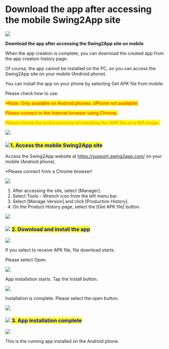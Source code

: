 # Download the app after accessing the mobile Swing2App site

![](https://support.swing2app.com/wp-content/uploads/2021/05/getapp.png)

**Download the app after accessing the Swing2App site on mobile**

When the app creation is complete, you can download the created app from the app creation history page.

Of course, the app cannot be installed on the PC, so you can access the Swing2App site on your mobile (Android phone).

You can install the app on your phone by selecting Get APK file from mobile.

Please check how to use.&#x20;

<mark style="color:red;">\*Note: Only available on Android phones. (iPhone not available)</mark>

<mark style="color:red;">Please connect to the Internet browser using Chrome.</mark>





<mark style="color:orange;">**Please check the entire process of installing the APK file as a GIF image.**</mark>&#x20;

![](https://support.swing2app.com/wp-content/uploads/2021/05/%EB%85%B9%ED%99%94\_2021\_05\_31\_16\_32\_12\_654.gif)



### ![](https://wp.swing2app.co.kr/wp-content/uploads/2020/04/%EB%8B%A8%EB%9D%BD1-1.png)<mark style="color:blue;">**1. Access the mobile Swing2App site**</mark>

Access the Swing2App website at https://support.swing2app.com/ on your mobile (Android phone).

\*Please connect from a Chrome browser!

![](https://support.swing2app.com/wp-content/uploads/2021/05/%EA%B8%80%EB%A1%9C%EB%B2%8C%EC%84%A4%EC%B9%981.png)

1. After accessing the site, select \[Manager].
2. Select Tools – Wrench icon from the left menu bar.
3. Select \[Manage Version] and click \[Production History].
4. On the Product History page, select the \[Get APK file] button.&#x20;

![](https://wp.swing2app.co.kr/wp-content/uploads/2018/10/%EC%A4%84%EB%9D%BC%EC%9D%B8.png)

### ![](https://wp.swing2app.co.kr/wp-content/uploads/2020/04/%EB%8B%A8%EB%9D%BD1-e1611212616323.png) <mark style="color:blue;">**2. Download and install the app**</mark>

![](https://support.swing2app.com/wp-content/uploads/2021/05/%EA%B8%80%EB%A1%9C%EB%B2%8C%EC%82%AC%EC%9D%B4%ED%8A%B8%EC%84%A4%EC%B9%981.png)

If you select to receive APK file, file download starts.&#x20;

Please select Open.&#x20;



![](https://support.swing2app.com/wp-content/uploads/2021/05/%EA%B8%80%EB%A1%9C%EB%B2%8C%EC%82%AC%EC%9D%B4%ED%8A%B8%EC%84%A4%EC%B9%982.png)

App installation starts. Tap the Install button.&#x20;



![](https://support.swing2app.com/wp-content/uploads/2021/05/%EA%B8%80%EB%A1%9C%EB%B2%8C%EC%82%AC%EC%9D%B4%ED%8A%B8%EC%84%A4%EC%B9%983.png)

Installation is complete. Please select the open button.&#x20;

![](https://wp.swing2app.co.kr/wp-content/uploads/2018/10/%EC%A4%84%EB%9D%BC%EC%9D%B8.png)

### ![](https://wp.swing2app.co.kr/wp-content/uploads/2020/04/%EB%8B%A8%EB%9D%BD1-e1611212616323.png) <mark style="color:blue;">**3. App installation complete**</mark>

![](https://support.swing2app.com/wp-content/uploads/2021/05/%EA%B8%80%EB%A1%9C%EB%B2%8C%EC%82%AC%EC%9D%B4%ED%8A%B8%EC%84%A4%EC%B9%984.png)

This is the running app installed on the Android phone.
